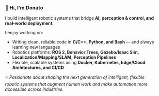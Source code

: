 ### 👋 Hi, I’m Donato

I build intelligent robotic systems that bridge **AI, perception & control, and real-world deployment**.  

I enjoy working on:
- Writing clean, reliable code in **C/C++, Python, and Bash** — and always learning new languages  
- Robotics platforms: **ROS 2, Behavior Trees, Gazebo/Isaac Sim, Localization/Mapping/SLAM, Perception Pipelines**  
- Flexible, scalable systems using **Docker, Kubernetes, Edge/Cloud Architectures, and CI/CD**  

⭐️ *Passionate about shaping the next generation of intelligent, flexible robotic systems that augment human work and make automation more accessible across industries.*
